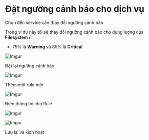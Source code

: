 # Đặt ngưỡng cảnh báo cho dịch vụ

Chọn đến service cần thay đổi ngưỡng cảnh báo

Trong ví dụ này tôi sẽ thay đổi ngưỡng cảnh báo cho dung lượng của **Filesystem /**:
* 75% là **Warning** và 85% là **Critical**.

![Imgur](https://i.imgur.com/pMs9qXL.png)

Đặt lại ngưỡng cảnh báo

![Imgur](https://i.imgur.com/T6Tjf9l.png)

Thêm một rule mới

![Imgur](https://i.imgur.com/2bHDtEp.png)

Điền thông tin cho Rule

![Imgur](https://i.imgur.com/aw25t4O.png)

![Imgur](https://i.imgur.com/kRE7ok1.png)

Lưu lại và kích hoạt


